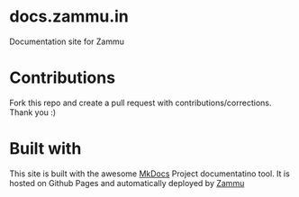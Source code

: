 # docs.zammu.in
Documentation site for Zammu

# Contributions
Fork this repo and create a pull request with contributions/corrections. Thank you :)

# Built with
This site is built with the awesome [MkDocs](http://www.mkdocs.org/) Project documentatino tool. It is hosted on Github Pages and automatically deployed by [Zammu](https://zammu.in)
